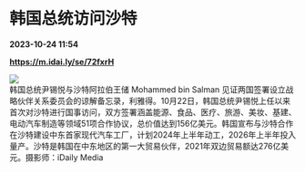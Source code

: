 # 韩国总统访问沙特

**2023-10-24 11:54**

**https://m.idai.ly/se/72fxrH**

![](http://pic.yupoo.com/fotomag/3ad1fbe2/c00b48c8.jpg)  
韩国总统尹锡悦与沙特阿拉伯王储 Mohammed bin Salman 见证两国签署设立战略伙伴关系委员会的谅解备忘录，利雅得。10月22日，韩国总统尹锡悦上任以来首次对沙特进行国事访问，双方签署涵盖能源、食品、医疗、旅游、美妆、基建、电动汽车制造等领域51项合作协议，总价值达到156亿美元。韩国宣布与沙特合作在沙特建设中东首家现代汽车工厂，计划2024年上半年动工，2026年上半年投入量产。沙特是韩国在中东地区的第一大贸易伙伴，2021年双边贸易额达276亿美元。摄影师：iDaily Media